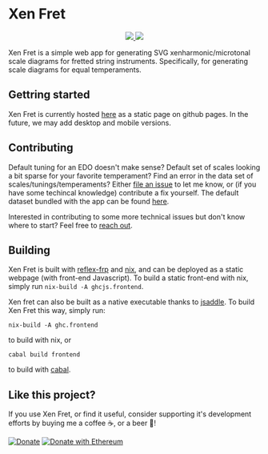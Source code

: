 # Xen Fret

<p align="center">
  <a href="https://haskell.org/">
    <img src="https://img.shields.io/badge/Language-Haskell-blue">
  </a>
  <a href="https://github.com/Sintrastes/xen-fret/actions/workflows/build.yml">
    <img src="https://github.com/Sintrastes/xen-fret/actions/workflows/build.yml/badge.svg">
  </a>
</p>

Xen Fret is a simple web app for generating SVG xenharmonic/microtonal scale diagrams for fretted string instruments. Specifically, for generating scale diagrams for equal temperaments. 

Gettring started
----------------

Xen Fret is currently hosted [here](https://sintrastes.github.io/demos/xen_fret/) as a static page on github pages. In the future, we may add desktop and mobile versions.

Contributing
------------

Default tuning for an EDO doesn't make sense? Default set of scales looking a bit sparse for your favorite temperament? Find an error in the data set of scales/tunings/temperaments? Either [file an issue](https://github.com/Sintrastes/xen-fret/issues/new) to let me know, or (if you have some techincal knowledge) contribute a fix yourself. The default dataset bundled with the app can be found [here](https://github.com/Sintrastes/xen-fret/blob/master/xen-fret/src/XenFret/AppData.hs#L30).

Interested in contributing to some more technical issues but don't know where to start? Feel free to [reach out](mailto:nbedell@tulane.edu).

Building
--------

Xen Fret is built with [reflex-frp](https://reflex-frp.org/) and [nix](https://github.com/NixOS/nix), and can be deployed as a static webpage (with front-end Javascript). To build a static front-end with nix, simply run `nix-build -A ghcjs.frontend`.

Xen fret can also be built as a native executable thanks to [jsaddle](https://github.com/ghcjs/jsaddle). To build Xen Fret this way, simply run:

```
nix-build -A ghc.frontend
```

to build with nix, or 

```
cabal build frontend
```

to build with [cabal](https://www.haskell.org/cabal/).

Like this project?
------------------

If you use Xen Fret, or find it useful, consider supporting it's development efforts by buying me a coffee ☕, or a beer 🍺!

[![Donate](https://img.shields.io/badge/Donate-PayPal-green.svg)](https://www.paypal.com/donate?business=45F7QR92B4XUY&no_recurring=0&currency_code=USD)
[![Donate with Ethereum](https://en.cryptobadges.io/badge/micro/0x61531fCA114507138ebefc74Db5C152845b77Cad)](https://en.cryptobadges.io/donate/0x61531fCA114507138ebefc74Db5C152845b77Cad)
